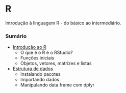 # R
Introdução à linguagem R - do básico ao intermediário.

### Sumário
- [Introdução ao R](https://github.com/GabrielReisR/R/blob/master/Intro%20ao%20R/Intro%20ao%20R.R)
  - O que é o R e o RStudio?
  - Funções iniciais
  - Objetos, vetores, matrizes e listas
- [Estrutura de dados](https://github.com/GabrielReisR/R/blob/master/Estrutura%20de%20dados/Estrutura%20de%20dados.R)
  - Instalando pacotes
  - Importando dados
  - Manipulando data.frame com dplyr
